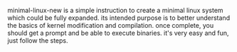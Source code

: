 minimal-linux-new is a simple instruction to create a minimal linux system which could be fully expanded.  its intended purpose is to better understand the basics of kernel modification and compilation.  once complete, you should get a prompt and be able to execute binaries.  it's very easy and fun, just follow the steps.
